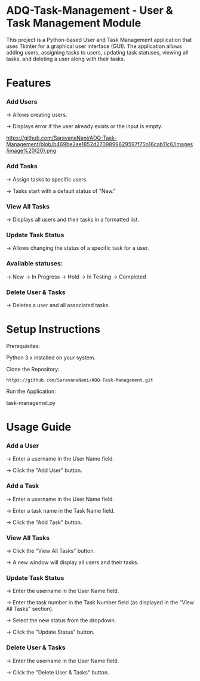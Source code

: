 # ADQ-Task-Management - User & Task Management Module

This project is a Python-based User and Task Management application that uses Tkinter for a graphical user interface (GUI). The application allows adding users, assigning tasks to users, updating task statuses, viewing all tasks, and deleting a user along with their tasks.

# Features

### Add Users

-> Allows creating users.

-> Displays error if the user already exists or the input is empty.

 https://github.com/SaravanaNani/ADQ-Task-Management/blob/b469be2ae1852d2709899629597f75b16cab11c6/images/image%20(20).png

### Add Tasks

-> Assign tasks to specific users.

-> Tasks start with a default status of "New."

### View All Tasks

-> Displays all users and their tasks in a formatted list.

### Update Task Status

-> Allows changing the status of a specific task for a user.

### Available statuses:

-> New
-> In Progress
-> Hold
-> In Testing
-> Completed

### Delete User & Tasks

-> Deletes a user and all associated tasks.

# Setup Instructions

Prerequisites:

Python 3.x installed on your system.

Clone the Repository:
```
https://github.com/SaravanaNani/ADQ-Task-Management.git
```

Run the Application:

task-managemet.py

# Usage Guide

### Add a User

-> Enter a username in the User Name field.

-> Click the "Add User" button.

### Add a Task

-> Enter a username in the User Name field.

-> Enter a task name in the Task Name field.

-> Click the "Add Task" button.

### View All Tasks

-> Click the "View All Tasks" button.

-> A new window will display all users and their tasks.

### Update Task Status

-> Enter the username in the User Name field.

-> Enter the task number in the Task Number field (as displayed in the "View All Tasks" section).

-> Select the new status from the dropdown.

-> Click the "Update Status" button.

### Delete User & Tasks

-> Enter the username in the User Name field.

-> Click the "Delete User & Tasks" button.

